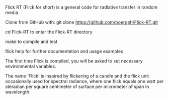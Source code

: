 
Flick RT (Flick for short) is a general code for radiative transfer in
random media

Clone from GitHub with:
 git clone https://github.com/boergeh/Flick-RT.git

 cd Flick-RT	to enter the Flick-RT directory

 make		to compile and test

 flick help	for further documentation and usage examples

The first time Flick is compiled, you will be asked to set necessary
environmental variables.

The name 'Flick' is inspired by flickering of a candle and the flick
unit occasionally used for spectral radiance, where one flick equals one
watt per steradian per square centimeter of surface per micrometer of
span in wavelength.